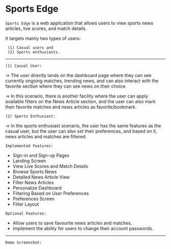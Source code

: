 # Sports Edge

`Sports Edge` is a web application that allows users to view sports news articles, live scores, and match details.

It targets mainly two types of users:

```
 (1) Casual users and
 (2) Sports enthusiasts.
```

---

`(1) Casual User:`

&rarr; The user directly lands on the dashboard page where they can see currently ongoing matches, trending news, and can also interact with the favorite section where they can see news on their choice.

&rarr; In this scenario, there is another facility where the user can apply available filters on the News Article section, and the user can also mark their favorite matches and news articles as favorite/bookmark.

`(2) Sports Enthusiast:`

&rarr; In the sports enthusiast scenario, the user has the same features as the casual user, but the user can also set their preferences, and based on it, news articles and matches are filtered.

`Implemented Features:`

- Sign-in and Sign-up Pages
- Landing Screen
- View Live Scores and Match Details
- Browse Sports News
- Detailed News Article View
- Filter News Articles
- Personalize Dashboard
- Filtering Based on User Preferences
- Preferences Screen
- Filter Layout

`Optional Features:`

- Allow users to save favourite news articles and matches.
- Implement the ability for users to change their account passwords.

---

`Demo Screenshot:`
